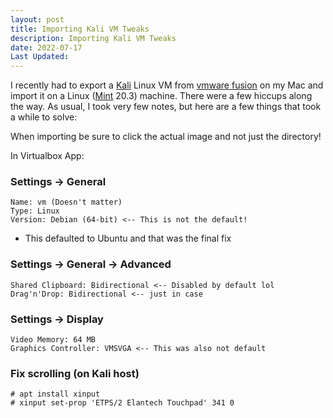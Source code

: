 ```yaml
---
layout: post
title: Importing Kali VM Tweaks
description: Importing Kali VM Tweaks
date: 2022-07-17
Last Updated: 
---
```

I recently had to export a [Kali](https://www.kali.org/get-kali/) Linux VM from [vmware fusion](https://www.vmware.com/products/fusion/fusion-evaluation.html) on my Mac and import it on a Linux ([Mint](https://www.linuxmint.com/download.php) 20.3) machine.  There were a few hiccups along the way.  As usual, I took very few notes, but here are a few things that took a while to solve:

When importing be sure to click the actual image and not just the directory!

In Virtualbox App:

### Settings -> General
```
Name: vm (Doesn't matter)
Type: Linux
Version: Debian (64-bit) <-- This is not the default!
```
* This defaulted to Ubuntu and that was the final fix 

### Settings -> General -> Advanced
```
Shared Clipboard: Bidirectional <-- Disabled by default lol
Drag'n'Drop: Bidirectional <-- just in case
```

### Settings -> Display
```
Video Memory: 64 MB
Graphics Controller: VMSVGA <-- This was also not default
```

### Fix scrolling (on Kali host)
```
# apt install xinput
# xinput set-prop 'ETPS/2 Elantech Touchpad' 341 0
```